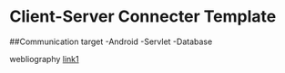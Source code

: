 Client-Server Connecter Template
=============

##Communication target
-Android
-Servlet
-Database


webliography [link1](http://www.androidsnippets.com/asyntask-in-android)
